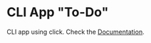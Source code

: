 # CLI App "To-Do"

CLI app using click. Check the [Documentation](https://click.palletsprojects.com/en/8.1.x/).

